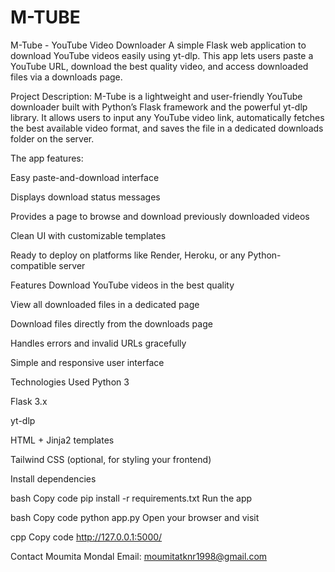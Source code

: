 # M-TUBE
M-Tube - YouTube Video Downloader    A simple Flask web application to download YouTube videos easily using yt-dlp. This app lets users paste a YouTube URL, download the best quality video, and access downloaded files via a downloads page.

Project Description:
M-Tube is a lightweight and user-friendly YouTube downloader built with Python’s Flask framework and the powerful yt-dlp library. It allows users to input any YouTube video link, automatically fetches the best available video format, and saves the file in a dedicated downloads folder on the server.

The app features:

Easy paste-and-download interface

Displays download status messages

Provides a page to browse and download previously downloaded videos

Clean UI with customizable templates

Ready to deploy on platforms like Render, Heroku, or any Python-compatible server

Features
Download YouTube videos in the best quality

View all downloaded files in a dedicated page

Download files directly from the downloads page

Handles errors and invalid URLs gracefully

Simple and responsive user interface

Technologies Used
Python 3

Flask 3.x

yt-dlp

HTML + Jinja2 templates

Tailwind CSS (optional, for styling your frontend)

Install dependencies

bash
Copy code
pip install -r requirements.txt
Run the app

bash
Copy code
python app.py
Open your browser and visit

cpp
Copy code
http://127.0.0.1:5000/

Contact
Moumita Mondal
Email: moumitatknr1998@gmail.com
